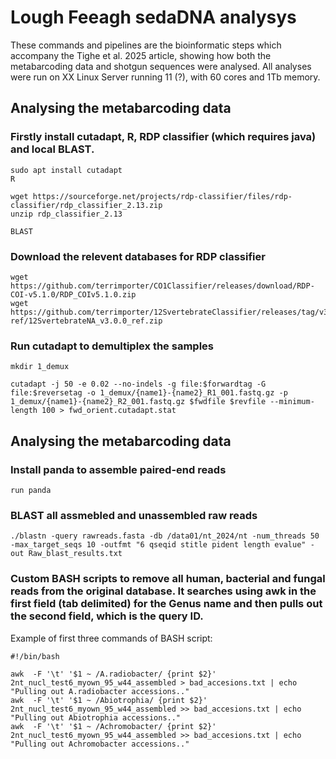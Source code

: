 # Lough Feeagh sedaDNA analysys

These commands and pipelines are the bioinformatic steps which accompany the Tighe et al. 2025 article, showing how both the metabarcoding data and shotgun sequences were analysed.
All analyses were run on XX Linux Server running 11 (?), with 60 cores and 1Tb memory.

## Analysing the metabarcoding data

### Firstly install cutadapt, R, RDP classifier (which requires java) and local BLAST.
```
sudo apt install cutadapt
R

wget https://sourceforge.net/projects/rdp-classifier/files/rdp-classifier/rdp_classifier_2.13.zip
unzip rdp_classifier_2.13

BLAST
```
### Download the relevent databases for RDP classifier
```
wget https://github.com/terrimporter/CO1Classifier/releases/download/RDP-COI-v5.1.0/RDP_COIv5.1.0.zip
wget https://github.com/terrimporter/12SvertebrateClassifier/releases/tag/v3.0.0-ref/12SvertebrateNA_v3.0.0_ref.zip
```
### Run cutadapt to demultiplex the samples
```
mkdir 1_demux

cutadapt -j 50 -e 0.02 --no-indels -g file:$forwardtag -G file:$reversetag -o 1_demux/{name1}-{name2}_R1_001.fastq.gz -p 1_demux/{name1}-{name2}_R2_001.fastq.gz $fwdfile $revfile --minimum-length 100 > fwd_orient.cutadapt.stat
```




## Analysing the metabarcoding data

### Install panda to assemble paired-end reads
```
run panda
```
### BLAST all assmebled and unassembled raw reads
```
./blastn -query rawreads.fasta -db /data01/nt_2024/nt -num_threads 50 -max_target_seqs 10 -outfmt "6 qseqid stitle pident length evalue" -out Raw_blast_results.txt
```
### Custom BASH scripts to remove all human, bacterial and fungal reads from the original database. It searches using awk in the first field (tab delimited) for the Genus name and then pulls out the second field, which is the query ID.
Example of first three commands of BASH script:
```
#!/bin/bash

awk  -F '\t' '$1 ~ /A.radiobacter/ {print $2}' 2nt_nucl_test6_myown_95_w44_assembled > bad_accesions.txt | echo "Pulling out A.radiobacter accessions.."
awk  -F '\t' '$1 ~ /Abiotrophia/ {print $2}' 2nt_nucl_test6_myown_95_w44_assembled >> bad_accesions.txt | echo "Pulling out Abiotrophia accessions.."
awk  -F '\t' '$1 ~ /Achromobacter/ {print $2}' 2nt_nucl_test6_myown_95_w44_assembled >> bad_accesions.txt | echo "Pulling out Achromobacter accessions.."
```





